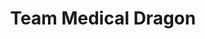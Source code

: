 --- 
title: "Team Medical Dragon"
publishdate: "2019-3-13T16:48:46+02:00"
src: "https://365manga.net/manga/team-medical-dragon"
image: "https://data.365manga.net/images/thumbnails/24684-team-medical-dragon.jpg"
description: "Team Medical Dragon focuses around a genius surgeon, Asada Ryutaro, who's methods have made him a bit of a renegade in the eyes of Japanese doctors. The manga exposes the 'illness' of the Japanese hospitals and how their system is not designed to care for the patient. The manga is appropriate for mature audiences and contains blood, nudity, harsh language, and sex."
---
